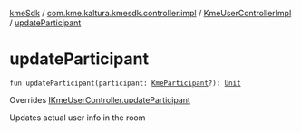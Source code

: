 [kmeSdk](../../index.md) / [com.kme.kaltura.kmesdk.controller.impl](../index.md) / [KmeUserControllerImpl](index.md) / [updateParticipant](./update-participant.md)

# updateParticipant

`fun updateParticipant(participant: `[`KmeParticipant`](../../com.kme.kaltura.kmesdk.ws.message.participant/-kme-participant/index.md)`?): `[`Unit`](https://kotlinlang.org/api/latest/jvm/stdlib/kotlin/-unit/index.html)

Overrides [IKmeUserController.updateParticipant](../../com.kme.kaltura.kmesdk.controller/-i-kme-user-controller/update-participant.md)

Updates actual user info in the room

